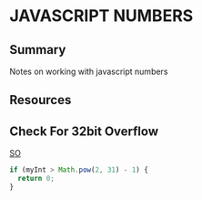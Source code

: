 # JAVASCRIPT NUMBERS

## Summary

Notes on working with javascript numbers

## Resources

## Check For 32bit Overflow

[SO](https://stackoverflow.com/questions/47600096/what-is-32-bit-integer-in-javascript)

```javascript
if (myInt > Math.pow(2, 31) - 1) {
  return 0;
}
```

